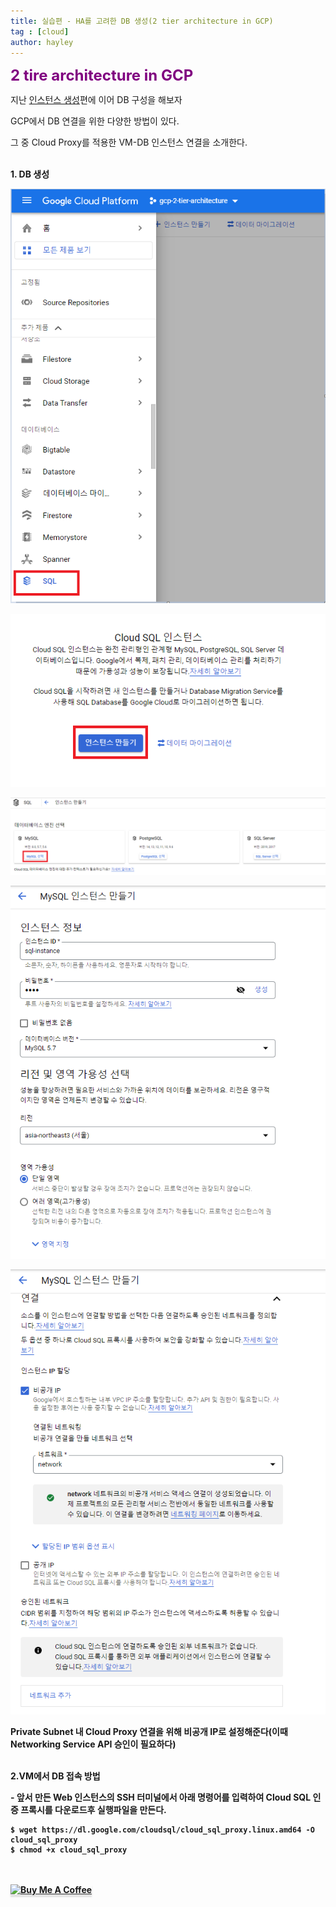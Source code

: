 ```yaml
---
title: 실습편 - HA를 고려한 DB 생성(2 tier architecture in GCP)
tag : [cloud]
author: hayley
---
```


<font size="5" color="purple"><b>2 tire architecture in GCP</b></font>
<p> 지난 <a href="https://hayleyshim.github.io/blog/gcp4">인스턴스 생성</a>편에 이어 DB 구성을 해보자
<p> GCP에서 DB 연결을 위한 다양한 방법이 있다.  
<p> 그 중 Cloud Proxy를 적용한 VM-DB 인스턴스 연결을 소개한다.
<br>
<br>  
<p><b>1. DB 생성
<p><img src="https://github.com/hayleyshim/hayleyshim.github.io/blob/master/assets/images/projects/sql1.PNG?raw=true">
<p><img src="https://github.com/hayleyshim/hayleyshim.github.io/blob/master/assets/images/projects/sql2.PNG?raw=true">
<p><img src="https://github.com/hayleyshim/hayleyshim.github.io/blob/master/assets/images/projects/sql3.PNG?raw=true">
<p><img src="https://github.com/hayleyshim/hayleyshim.github.io/blob/master/assets/images/projects/sql4.PNG?raw=true">
<p><img src="https://github.com/hayleyshim/hayleyshim.github.io/blob/master/assets/images/projects/sql5.PNG?raw=true">
<p>Private Subnet 내 Cloud Proxy 연결을 위해 비공개 IP로 설정해준다(이때 Networking Service API 승인이 필요하다)   
<br> 
<br>
<p>2.VM에서 DB 접속 방법  
<p>- 앞서 만든 Web 인스턴스의 SSH 터미널에서 아래 명령어를 입력하여 Cloud SQL 인증 프록시를 다운로드후 실행파일을 만든다.
<p><pre><code>$ wget https://dl.google.com/cloudsql/cloud_sql_proxy.linux.amd64 -O cloud_sql_proxy
$ chmod +x cloud_sql_proxy</code></pre>
<p>  
<br> 
<br>
<a href="https://www.buymeacoffee.com/yhshim17" target="_blank"><img src="https://www.buymeacoffee.com/assets/img/custom_images/orange_img.png" alt="Buy Me A Coffee" style="height: 41px !important;width: 174px !important;box-shadow: 0px 3px 2px 0px rgba(190, 190, 190, 0.5) !important;-webkit-box-shadow: 0px 3px 2px 0px rgba(190, 190, 190, 0.5) !important;" ></a>  
